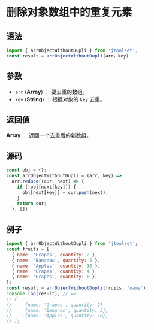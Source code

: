 
# 删除对象数组中的重复元素

## 语法

```js
import { arrObjectWithoutDupli } from 'jtoolset';
const result = arrObjectWithoutDupli(arr，key)
```

## 参数

- `arr` (**Array**) ： 要去重的数组。
- `key` (**String**) ： 根据对象的 `key` 去重。

## 返回值

**Array** ： 返回一个去重后的新数组。

## 源码

```js
const obj = {};
const arrObjectWithoutDupli = (arr, key) =>
  arr.reduce((cur, next) => {
    if (!obj[next[key]]) {
      obj[next[key]] = cur.push(next);
    }
    return cur;
  }, []);
```

## 例子

```js
import { arrObjectWithoutDupli } from 'jtoolset';
const fruits = [
  { name: 'Grapes', quantity: 2 },
  { name: 'Bananas', quantity: 5 },
  { name: 'Apples', quantity: 10 },
  { name: 'Grapes', quantity: 4 },
  { name: 'Grapes', quantity: 6 },
];
const result = arrObjectWithoutDupli(fruits, 'name');
console.log(result); // =>
// [
//     {name: 'Grapes', quantity: 2},
//     {name: 'Bananas', quantity: 5},
//     {name: 'Apples', quantity: 10},
// ];
```
